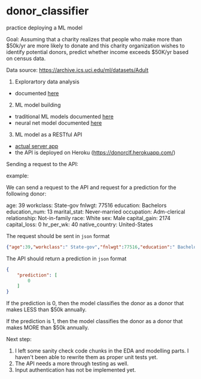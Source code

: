 # donor_classifier
practice deploying a ML model

Goal: Assuming that a charity realizes that people who make more than $50k/yr are more likely to donate and this charity organization wishes to identify potential donors, predict whether income exceeds $50K/yr based on census data. 

Data source: https://archive.ics.uci.edu/ml/datasets/Adult



1. Explorartory data analysis
- documented [here](https://github.com/peter0083/donor_classifier/blob/master/doc/EDA.md)

2. ML model building
- traditional ML models documented [here](https://github.com/peter0083/donor_classifier/blob/master/src/modeling/ml_model.ipynb)
- neural net model documented [here](https://github.com/peter0083/donor_classifier/blob/master/src/modeling/neural_net.ipynb)

3. ML model as a RESTful API
- [actual server app](https://github.com/peter0083/donor_classifier/blob/master/app_web.py)
- the API is deployed on Heroku (https://donorclf.herokuapp.com/)

Sending a request to the API:

example:

We can send a request to the API and request for a prediction for the following donor:

age: 39
workclass: State-gov
fnlwgt: 77516
education: Bachelors
education_num: 13
marital_stat: Never-married
occupation: Adm-clerical
relationship: Not-in-family
race: White
sex: Male
capital_gain: 2174
capital_loss: 0
hr_per_wk: 40
native_country: United-States

The request should be sent in `json` format

```json
{"age":39,"workclass":" State-gov","fnlwgt":77516,"education":" Bachelors","education_num":13,"marital_stat":" Never-married","occupation":" Adm-clerical","relationship":" Not-in-family","race":" White","sex":" Male","capital_gain":2174,"capital_loss":0,"hr_per_wk":40,"native_country":" United-States"}
```

The API should return a prediction in `json` format

```json
{
    "prediction": [
        0
    ]
}
```

If the prediction is 0, then the model classifies the donor as a donor that makes LESS than $50k annually.

If the prediction is 1, then the model classifies the donor as a donor that makes MORE than $50k annually.

Next step:
1. I left some sanity check code chunks in the EDA and modelling parts. I haven't been able to rewrite them as proper unit tests yet.
2. The API needs a more through testing as well. 
3. Input authentication has not be implemented yet.
